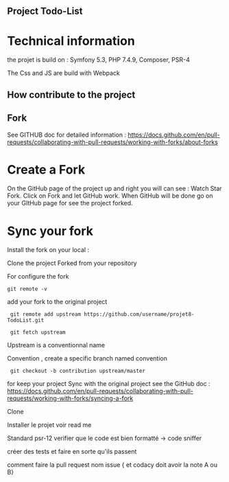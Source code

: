 ## Project Todo-List

# Technical information

the projet is build on :
                        Symfony 5.3,
                        PHP 7.4.9,
                        Composer,
                        PSR-4

The Css and JS are build with Webpack

## How contribute to the project

## Fork 

See GITHUB doc for detailed information : https://docs.github.com/en/pull-requests/collaborating-with-pull-requests/working-with-forks/about-forks

# Create a Fork

On the GitHub page of the project up and right you will can see : Watch Star Fork.
Click on Fork and let GitHub work.
When GitHub will be done go on your GItHub page for see the project forked.

# Sync your fork

Install the fork on your local :

Clone the project Forked from your repository

For configure the fork

```text
git remote -v
```

add your fork to the original project

```text
 git remote add upstream https://github.com/username/projet8-TodoList.git

 git fetch upstream
```

Upstream is a conventionnal name 

Convention , create a specific branch named convention

```text
 git checkout -b contribution upstream/master
```



for keep your project Sync with the original project see the GitHub doc : https://docs.github.com/en/pull-requests/collaborating-with-pull-requests/working-with-forks/syncing-a-fork





Clone

Installer le projet voir read me

Standard psr-12 verifier que le code est bien formatté -> code sniffer

créer des tests et faire en sorte qu'ils passent


comment faire la pull request nom issue {
et codacy doit avoir la note A ou B}






